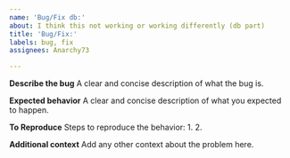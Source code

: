 ```yaml
---
name: 'Bug/Fix db:'
about: I think this not working or working differently (db part)
title: 'Bug/Fix:'
labels: bug, fix
assignees: Anarchy73

---
```


**Describe the bug**
A clear and concise description of what the bug is.

**Expected behavior**
A clear and concise description of what you expected to happen.

**To Reproduce**
Steps to reproduce the behavior:
1. 
2. 

**Additional context**
Add any other context about the problem here.

